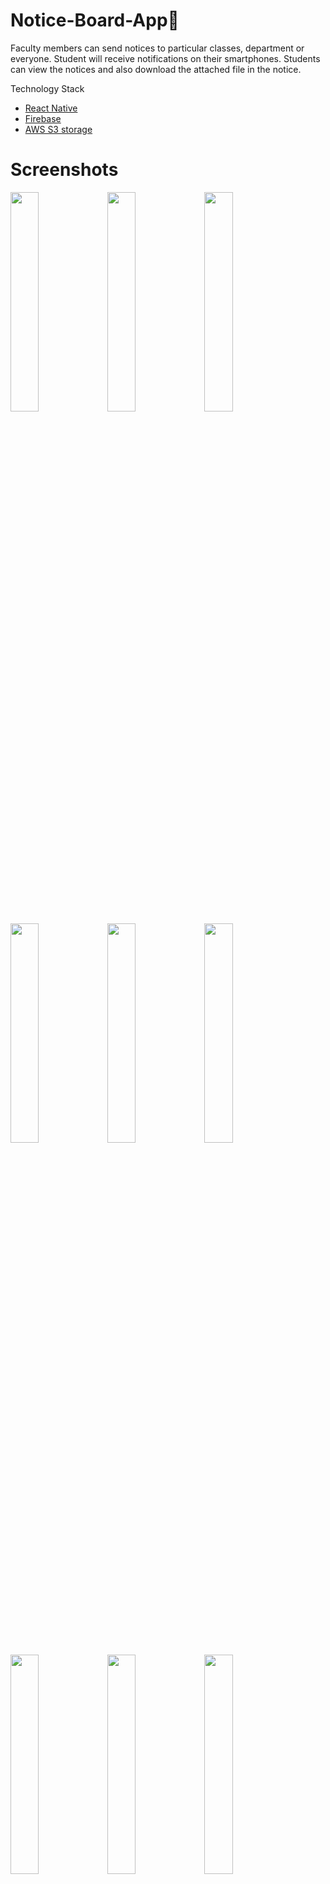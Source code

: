 # Notice-Board-App📱

Faculty members can send notices to particular classes, department or everyone. Student will receive notifications on their smartphones. Students can view the notices and also download the attached file in the notice.

Technology Stack
* [React Native](https://reactnative.dev/)
* [Firebase](https://firebase.google.com/)
* [AWS S3 storage](https://aws.amazon.com/s3/)

# Screenshots

<img src="https://user-images.githubusercontent.com/58468910/106758325-65245580-6657-11eb-8722-e9ae1e332c64.jpg" width="30%" height="30%">  <img src="https://user-images.githubusercontent.com/58468910/106758283-59389380-6657-11eb-9b69-d72281e8c15e.jpg" width="30%" height="30%">
<img src="https://user-images.githubusercontent.com/58468910/106758288-5a69c080-6657-11eb-803f-21e6f1b4386d.jpg" width="30%" height="30%">
<img src="https://user-images.githubusercontent.com/58468910/106758276-56d63980-6657-11eb-9bfe-5fc44ece0d7f.jpg" width="30%" height="30%">
<img src="https://user-images.githubusercontent.com/58468910/106758345-69e90980-6657-11eb-8542-9f326692d2eb.jpg" width="30%" height="30%">
<img src="https://user-images.githubusercontent.com/58468910/106758300-5e95de00-6657-11eb-880b-8bbf9712d325.jpg" width="30%" height="30%">
<img src="https://user-images.githubusercontent.com/58468910/106758310-605fa180-6657-11eb-8a62-023f3d4604a4.jpg" width="30%" height="30%">
<img src="https://user-images.githubusercontent.com/58468910/106758318-62c1fb80-6657-11eb-9698-63c9332e65a3.jpg" width="30%" height="30%">
<img src="https://user-images.githubusercontent.com/58468910/106758336-68b7dc80-6657-11eb-9ac6-d882a7db9e41.jpg" width="30%" height="30%">

